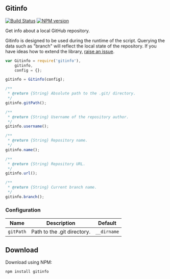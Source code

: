 ## Gitinfo

[![Build Status](https://travis-ci.org/gajus/gitinfo.png?branch=master)](https://travis-ci.org/gajus/gitinfo)
[![NPM version](https://badge.fury.io/js/gitinfo.svg)](http://badge.fury.io/js/gitinfo)

Get info about a local GitHub repository.

Gitinfo is designed to be used during the runtime of the script. Querying the data such as "branch" will reflect the local state of the repository. If you have ideas how to extend the library, [raise an issue](https://github.com/gajus/gitinfo/issues).

```js
var Gitinfo = require('gitinfo'),
    gitinfo,
    config = {};

gitinfo = Gitinfo(config);

/**
 * @return {String} Absolute path to the .git/ directory.
 */
gitinfo.gitPath();

/**
 * @return {String} Username of the repository author.
 */
gitinfo.username();

/**
 * @return {String} Repository name.
 */
gitinfo.name();

/**
 * @return {String} Repository URL.
 */
gitinfo.url();

/**
 * @return {String} Current branch name.
 */
gitinfo.branch();
```

### Configuration

| Name | Description | Default |
| --- | --- | --- |
| `gitPath` | Path to the .git directory. | `__dirname` |

## Download

Download using NPM:

```sh
npm install gitinfo
```